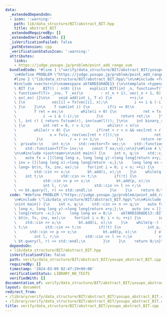 ```yaml
---
data:
  _extendedDependsOn:
  - icon: ':warning:'
    path: lib/data_structure/BIT/abstract_BIT.hpp
    title: abstract_BIT
  _extendedRequiredBy: []
  _extendedVerifiedWith: []
  _isVerificationFailed: false
  _pathExtension: cpp
  _verificationStatusIcon: ':warning:'
  attributes:
    links:
    - https://judge.yosupo.jp/problem/point_add_range_sum
  bundledCode: "#line 1 \"verify/data_structure/BIT/abstract_BIT/yosupo_abstract_BIT.cpp\"\
    \n#define PROBLEM \"https://judge.yosupo.jp/problem/point_add_range_sum\"\n\n\
    #line 2 \"lib/data_structure/BIT/abstract_BIT.hpp\"\n\n#include <functional>\n\
    #include <vector>\n\nnamespace akTARDIGRADE13 {\n\ntemplate <typename T> struct\
    \ BIT {\n    BIT() : n(0) {}\n    explicit BIT(int _n, function<T(T, T)> _fx,\
    \ function<T(T)> _inv, T _ex)\n        : n(_n + 1), vec(_n + 1, 0), fx(_fx), inv(_inv),\
    \ ex(_ex) {}\n\n    void add(int i, T x) {\n        ++i;\n        while(i < n)\
    \ {\n            vec[i] = fx(vec[i], x);\n            i += i & (-i);\n       \
    \ }\n    }\n\n    T sum(int i) {\n        if(i == 0)\n            return 0;\n\
    \        T ret = ex;\n        while(i > 0) {\n            ret = fx(vec[i], ret);\n\
    \            i -= i & (-i);\n        }\n        return ret;\n    }\n\n    T query(int\
    \ l, int r) { return fx(sum(r), inv(sum(l))); }\n\n    int binary_search(T x)\
    \ {\n        int ret = 0, r = 1;\n        while(r < n)\n            r = r << 1;\n\
    \        while(r > 0) {\n            if(ret + r < n && vec[ret + r] < x) {\n \
    \               x = fx(x, rev(vec[ret + r]));\n                ret += r;\n   \
    \         }\n            r = r >> 1;\n        }\n        return ret;\n    }\n\n\
    \  private:\n    int n;\n    std::vector<T> vec;\n    std::function<T(T, T)> fx;\n\
    \    std::function<T(T)> inv;\n    const T ex;\n};\n\n}\n#line 4 \"verify/data_structure/BIT/abstract_BIT/yosupo_abstract_BIT.cpp\"\
    \n\n#include <iostream>\n\nint main() {\n    int n, q;\n    std::cin >> n >> q;\n\
    \    auto fx = [](long long x, long long y)->long long{return x+y;};\n    auto\
    \ inv = [](long long x)->long long{return -x;};\n    long long ex = 0;\n    akTARDIGRADE13::BIT<long\
    \ long> bt(n, fx, inv, ex);\n    for(int i = 0; i < n; ++i) {\n        int x;\n\
    \        std::cin >> x;\n        bt.add(i, x);\n    }\n    while(q--) {\n    \
    \    int t;\n        std::cin >> t;\n        if(!t) {\n            int p, x;\n\
    \            std::cin >> p >> x;\n            bt.add(p, x);\n        } else {\n\
    \            int l, r;\n            std::cin >> l >> r;\n            std::cout\
    \ << bt.query(l, r) << std::endl;\n        }\n    }\n    return 0;\n}\n"
  code: "#define PROBLEM \"https://judge.yosupo.jp/problem/point_add_range_sum\"\n\
    \n#include \"lib/data_structure/BIT/abstract_BIT.hpp\"\n\n#include <iostream>\n\
    \nint main() {\n    int n, q;\n    std::cin >> n >> q;\n    auto fx = [](long\
    \ long x, long long y)->long long{return x+y;};\n    auto inv = [](long long x)->long\
    \ long{return -x;};\n    long long ex = 0;\n    akTARDIGRADE13::BIT<long long>\
    \ bt(n, fx, inv, ex);\n    for(int i = 0; i < n; ++i) {\n        int x;\n    \
    \    std::cin >> x;\n        bt.add(i, x);\n    }\n    while(q--) {\n        int\
    \ t;\n        std::cin >> t;\n        if(!t) {\n            int p, x;\n      \
    \      std::cin >> p >> x;\n            bt.add(p, x);\n        } else {\n    \
    \        int l, r;\n            std::cin >> l >> r;\n            std::cout <<\
    \ bt.query(l, r) << std::endl;\n        }\n    }\n    return 0;\n}"
  dependsOn:
  - lib/data_structure/BIT/abstract_BIT.hpp
  isVerificationFile: false
  path: verify/data_structure/BIT/abstract_BIT/yosupo_abstract_BIT.cpp
  requiredBy: []
  timestamp: '2024-03-09 02:47:29+09:00'
  verificationStatus: LIBRARY_NO_TESTS
  verifiedWith: []
documentation_of: verify/data_structure/BIT/abstract_BIT/yosupo_abstract_BIT.cpp
layout: document
redirect_from:
- /library/verify/data_structure/BIT/abstract_BIT/yosupo_abstract_BIT.cpp
- /library/verify/data_structure/BIT/abstract_BIT/yosupo_abstract_BIT.cpp.html
title: verify/data_structure/BIT/abstract_BIT/yosupo_abstract_BIT.cpp
---
```

